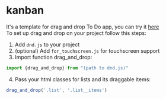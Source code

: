 # kanban
It's a template for drag and drop To Do app, you can try it [here](https://artemsam23.github.io/kanban)  
To set up drag and drop on your project follow this steps:
1. Add  `dnd.js`  to your project
2. (optional) Add `for_touchscreen.js` for touchscreen support
3. Import function drag_and_drop:
```js
import {drag_and_drop} from "(path to dnd.js)"
```
4. Pass your html classes for lists and its draggable items:
```js
drag_and_drop('.list', '.list__items')
```
